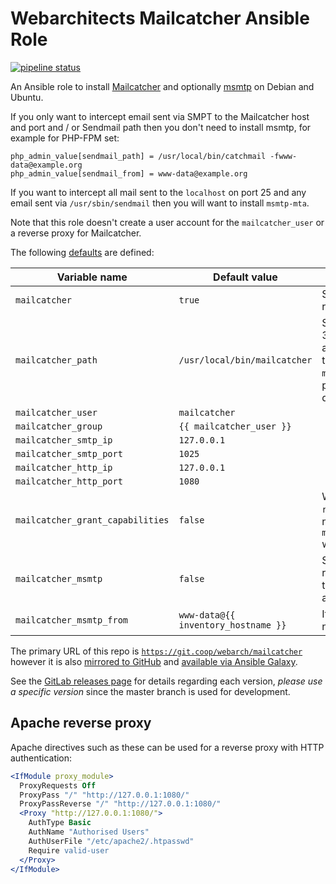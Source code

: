 # Webarchitects Mailcatcher Ansible Role

[![pipeline status](https://git.coop/webarch/mailcatcher/badges/main/pipeline.svg)](https://git.coop/webarch/mailcatcher/-/commits/main)

An Ansible role to install [Mailcatcher](https://mailcatcher.me/) and optionally [msmtp](https://marlam.de/msmtp/) on Debian and Ubuntu.

If you only want to intercept email sent via SMPT to the Mailcatcher host and port and / or Sendmail path then you don't need to install msmtp, for example for PHP-FPM set:

```
php_admin_value[sendmail_path] = /usr/local/bin/catchmail -fwww-data@example.org
php_admin_value[sendmail_from] = www-data@example.org
```

If you want to intercept all mail sent to the `localhost` on port 25 and any email sent via `/usr/sbin/sendmail` then you will want to install `msmtp-mta`.

Note that this role doesn't create a user account for the `mailcatcher_user` or a reverse proxy for Mailcatcher.

The following [defaults](defaults/main.yml) are defined:

| Variable name                    | Default value                      | Comment                                                                                                                                                                                             |
|----------------------------------|------------------------------------|-----------------------------------------------------------------------------------------------------------------------------------------------------------------------------------------------------|
| `mailcatcher`                    | `true`                             | Set `mailcatcher` to `false` to remove mailcatcher                                                                                                                                                  |
| `mailcatcher_path`               | `/usr/local/bin/mailcatcher`       | Setting the `bindir` was added in 3.3.0 of `community.general.gems` and Debian Bullseye Ansible is too old to use this setting so the `mailcatcher_path` can't be properly changed from the default |
| `mailcatcher_user`               | `mailcatcher`                      |                                                                                                                                                                                                     |
| `mailcatcher_group`              | `{{ mailcatcher_user }}`           |                                                                                                                                                                                                     |
| `mailcatcher_smtp_ip`            | `127.0.0.1`                        |                                                                                                                                                                                                     |
| `mailcatcher_smtp_port`          | `1025`                             |                                                                                                                                                                                                     |
| `mailcatcher_http_ip`            | `127.0.0.1`                        |                                                                                                                                                                                                     |
| `mailcatcher_http_port`          | `1080`                             |                                                                                                                                                                                                     |
| `mailcatcher_grant_capabilities` | `false`                            | When `mailcatcher_user` is not `root` and needs to bind to a port number less than 1024 then `mailcatcher_grant_capabilities` will automatically be set to True                                     |
| `mailcatcher_msmtp`              | `false`                            | Set `mailcatcher_msmtp` to True to replace `/usr/sbin/sendmail` with the `msmtp-mta` package to pass all outgoing email to Mailcatcher                                                              |
| `mailcatcher_msmtp_from`         | `www-data@{{ inventory_hostname }}`| It isn't entirly clear that this needs to be set                                                                                                                                                    |

The primary URL of this repo is [`https://git.coop/webarch/mailcatcher`](https://git.coop/webarch/mailcatcher) however it is also [mirrored to GitHub](https://github.com/webarch-coop/ansible-role-mailcatcher) and [available via Ansible Galaxy](https://galaxy.ansible.com/chriscroome/mailcatcher).

See the [GitLab releases page](https://git.coop/webarch/mailcatcher/-/releases) for details regarding each version, *please use a specific version* since the master branch is used for development.

## Apache reverse proxy

Apache directives such as these can be used for a reverse proxy with HTTP authentication:

```apache
<IfModule proxy_module>
  ProxyRequests Off
  ProxyPass "/" "http://127.0.0.1:1080/"
  ProxyPassReverse "/" "http://127.0.0.1:1080/"
  <Proxy "http://127.0.0.1:1080/">
    AuthType Basic
    AuthName "Authorised Users"
    AuthUserFile "/etc/apache2/.htpasswd"
    Require valid-user
  </Proxy>
</IfModule>
```
